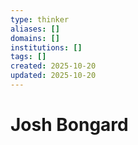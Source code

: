 ```yaml
---
type: thinker
aliases: []
domains: []
institutions: []
tags: []
created: 2025-10-20
updated: 2025-10-20
---
```


# Josh Bongard


